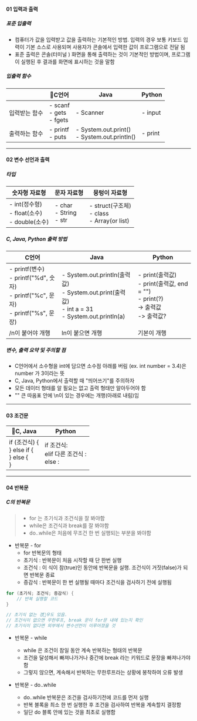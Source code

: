 #### 01 입력과 출력
##### 표준 입출력

- 컴퓨터가 값을 입력받고 값을 출력하는 기본적인 방법. 입력의 경우 보통 키보드 입력이 기본 소스로 사용되며 사용자가 콘솔에서 입력한 값이 프로그램으로 전달 됨
- 표준 출력은 콘솔(터미널 ) 화면을 통해 출력하는 것이 기본적인 방법이며, 프로그램이 실행된 후 결과를 화면에 표시하는 것을 말함

##### 입출력 함수

|         | C언어                         | Java                                           | Python  |
| ------- | ---------------------------- | ---------------------------------------------- | ------- |
| 입력받는 함수 | - scanf<br>- gets<br>- fgets | - Scanner                                      | - input |
| 출력하는 함수 | - printf<br>- puts           | - System.out.print()<br>- System.out.println() | - print |

----
#### 02 변수 선언과 출력
##### 타입

| 숫자형 자료형                                   | 문자 자료형                      | 뭉텅이 자료형                                      |
| ----------------------------------------- | --------------------------- | -------------------------------------------- |
| - int(정수형)<br>- float(소수)<br>- double(소수) | - char<br>- String<br>- str | - struct(구조체)<br>- class<br>- Array(or list) |
##### C, Java, Python 출력 방법

| C언어                                                                            | Java                                                                                            | Python                                                                    |
| ------------------------------------------------------------------------------ | ----------------------------------------------------------------------------------------------- | ------------------------------------------------------------------------- |
| - printf(변수)<br>- printf("%d", 숫자)<br>- printf("%c", 문자)<br>- printf("%s", 문장) | - System.out.println(출력값)<br>- System.out.print(출력값)<br>- int a = 31<br>- System.out.println(a) | - print(출력값)<br>- print(출력값, end = "")<br>- print(?)<br>-> 출력값<br>-> 출력값? |
| /n이 붙어야 개행                                                                     | ln이 붙으면 개행                                                                                      | 기본이 개행                                                                    |

##### 변수, 출력 요약 및 주의할 점

- C언어에서 소수형을 int에 담으면 소수점 아래를 버림 (ex. int number = 3.4)은 number 가 3이라는 뜻
- C, Java, Python에서 출력할 때 "띄어쓰기"를 주의하자
- 모든 데이터 형태를 알 필요는 없고 출력 형태만 알아두어야 함
- "" 큰 따옴표 안에 \n이 있는 경우에는 개행(아래로 내림)임
---
#### 03 조건문

| C, Java                                   | Python                             |
| ------------------------------------------ | ---------------------------------- |
| if (조건식) {<br>} else if {<br>} else {<br>} | if 조건식:<br>elif 다른 조건식 :<br>else : |

---
#### 04 반복문
##### C의 반복문

> - for 는 초기식과 조건식을 잘 봐야함
> - while은 조건식과 break를 잘 봐야함
> - do..while은 처음에 무조건 한 번 실행되는 부분을 봐야함

- 반복문 - for
	- for 반복문의 형태
	- 초기식 : 반복문이 처음 시작할 때 단 한번 실행
	- 조건식 : 이 식이 참(true)인 동안에 반복문을 실행. 조건식이 거짓(false)가 되면 반복문 종료
	- 증감식 : 반복문이 한 번 실행될 때마다 조건식을 검사하기 전에 실행됨

```c
for (초기식; 조건식; 증감식) {
	// 반복 실행할 코드
}

// 초기식 없는 경우도 있음. 
// 조건식이 없으면 무한루프, break 문이 for문 내에 있는지 확인
// 초기식이 없다면 외부에서 변수선언이 이루어졌을 것
```

- 반복문 - while
	- while 은 조건이 참일 동안 계속 반복하는 형태의 반복문
	- 조건을 달성해서 빠져나가거나 중간에 break 라는 키워드로 문장을 빠져나가야 함
	- 그렇지 않으면, 계속해서 반복하는 무한루프라는 상황에 봉착하여 오류 발생 

- 반복문 - do..while
	- do..while 반복문은 조건을 검사하기전에 코드를 먼저 실행
	- 반복 블록을 최소 한 번 실행한 후 조건을 검사하여 반복을 계속할지 결정함
	- 일단 do 블록 안에 있는 것을 최초로 실행함